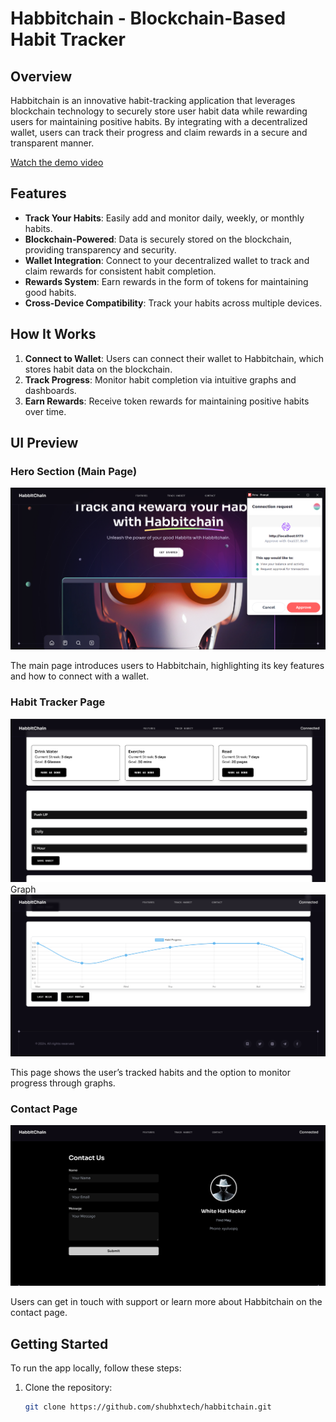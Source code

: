 # Habbitchain - Blockchain-Based Habit Tracker

## Overview
Habbitchain is an innovative habit-tracking application that leverages blockchain technology to securely store user habit data while rewarding users for maintaining positive habits. By integrating with a decentralized wallet, users can track their progress and claim rewards in a secure and transparent manner.

[Watch the demo video](https://youtu.be/xfWRjf7w_Yk)

## Features
- **Track Your Habits**: Easily add and monitor daily, weekly, or monthly habits.
- **Blockchain-Powered**: Data is securely stored on the blockchain, providing transparency and security.
- **Wallet Integration**: Connect to your decentralized wallet to track and claim rewards for consistent habit completion.
- **Rewards System**: Earn rewards in the form of tokens for maintaining good habits.
- **Cross-Device Compatibility**: Track your habits across multiple devices.
  
## How It Works
1. **Connect to Wallet**: Users can connect their wallet to Habbitchain, which stores habit data on the blockchain.
2. **Track Progress**: Monitor habit completion via intuitive graphs and dashboards.
3. **Earn Rewards**: Receive token rewards for maintaining positive habits over time.

## UI Preview
### Hero Section (Main Page)
![Hero Section](./images/herosection.png)

The main page introduces users to Habbitchain, highlighting its key features and how to connect with a wallet.

### Habit Tracker Page
![Habit Tracker Page](./images/habbit1.png)
 Graph
![Habit Tracker Page](./images/habbit2.png)

This page shows the user’s tracked habits and the option to monitor progress through graphs.

### Contact Page
![Contact Page](./images/contact.png)

Users can get in touch with support or learn more about Habbitchain on the contact page.

## Getting Started
To run the app locally, follow these steps:

1. Clone the repository:
   ```bash
   git clone https://github.com/shubhxtech/habbitchain.git
